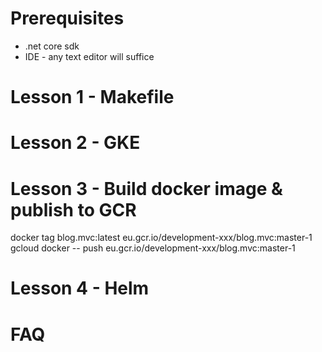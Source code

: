 Prerequisites
=============
* .net core sdk
* IDE - any text editor will suffice

Lesson 1 - Makefile
================================================

Lesson 2 - GKE
========================================

Lesson 3 - Build docker image & publish to GCR
=======================================================
docker tag blog.mvc:latest eu.gcr.io/development-xxx/blog.mvc:master-1
gcloud docker -- push eu.gcr.io/development-xxx/blog.mvc:master-1


Lesson 4 - Helm
=================================================



FAQ
===

